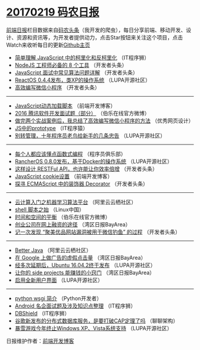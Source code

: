 # [20170219 码农日报](https://toutiao.qdkfweb.cn/date/2017/02/19)

[前端日报](https://qdkfweb.cn/c/news)栏目数据来自[码农头条](https://toutiao.qdkfweb.cn/)（我开发的爬虫），每日分享前端、移动开发、设计、资源和资讯等，为开发者提供动力，点击Star按钮来关注这个项目，点击Watch来收听每日的更新[Github主页](https://github.com/kujian/frontendDaily)
* [简单理解 JavaScript 中的柯里化和反柯里化](https://toutiao.qdkfweb.cn/26862.html) （IT程序狮）
* [NodeJS 工程师必备的 8 个工具](https://toutiao.qdkfweb.cn/26847.html) （开发者头条）
* [JavaScript 面试中常见算法问题详解](https://toutiao.qdkfweb.cn/26852.html) （开发者头条）
* [ReactOS 0.4.4发布，类XP的操作系统](https://toutiao.qdkfweb.cn/26833.html) （LUPA开源社区）
* [高效编写微信小程序](https://toutiao.qdkfweb.cn/26846.html) （开发者头条）

***
* [JavaScript动态加载脚本](https://toutiao.qdkfweb.cn/26866.html) （前端开发博客）
* [2016 腾讯软件开发面试题（部分）](https://toutiao.qdkfweb.cn/26871.html) （伯乐在线官方微博）
* [做完两个实战案例后，我总结了高效编写微信小程序的方法](https://toutiao.qdkfweb.cn/26870.html) （优秀网页设计）
* [JS中的prototype](https://toutiao.qdkfweb.cn/26856.html) （IT程序猿）
* [别转管理，十年程序员老鸟给新手的几条忠告](https://toutiao.qdkfweb.cn/26875.html) （LUPA开源社区）

***
* [每个人都应该懂点函数式编程](https://toutiao.qdkfweb.cn/26844.html) （程序员俱乐部）
* [RancherOS 0.8.0发布，基于Docker的操作系统](https://toutiao.qdkfweb.cn/26834.html) （LUPA开源社区）
* [这样设计 RESTFul API，也许能让你效率倍增](https://toutiao.qdkfweb.cn/26849.html) （开发者头条）
* [JavaScript cookie设置](https://toutiao.qdkfweb.cn/26867.html) （前端开发博客）
* [探寻 ECMAScript 中的装饰器 Decorator](https://toutiao.qdkfweb.cn/26881.html) （开发者头条）

***
* [云计算入门之机器学习算法平台](https://toutiao.qdkfweb.cn/26831.html) （阿里云云栖社区）
* [shell 脚本之始](https://toutiao.qdkfweb.cn/26824.html) （Linux中国）
* [时间和空间的平衡](https://toutiao.qdkfweb.cn/26872.html) （伯乐在线官方微博）
* [创业公司在网上融资的途径](https://toutiao.qdkfweb.cn/26815.html) （湾区日报BayArea）
* [记一次发现 “聚美优品网站漏洞被用于微信钓鱼” 的过程](https://toutiao.qdkfweb.cn/26850.html) （开发者头条）

***
* [Better Java](https://toutiao.qdkfweb.cn/26830.html) （阿里云云栖社区）
* [在 Google 上做广告的虚假点击量](https://toutiao.qdkfweb.cn/26823.html) （湾区日报BayArea）
* [经多次延期后，Ubuntu 16.04.2终于发布](https://toutiao.qdkfweb.cn/26835.html) （LUPA开源社区）
* [让你的 side projects 能赚钱的小窍门](https://toutiao.qdkfweb.cn/26814.html) （湾区日报BayArea）
* [启用全新用户界面](https://toutiao.qdkfweb.cn/26836.html) （LUPA开源社区）

***
* [python wsgi 简介](https://toutiao.qdkfweb.cn/26826.html) （Python开发者）
* [Android 名企面试题及涉及知识点整理](https://toutiao.qdkfweb.cn/26863.html) （IT程序狮）
* [DBShield](https://toutiao.qdkfweb.cn/26864.html) （IT程序狮）
* [谷歌新发布的分布式数据库服务，是要打破CAP定理了吗](https://toutiao.qdkfweb.cn/26828.html) （聊聊架构）
* [暴雪游戏今年终止Windows XP、Vista系统支持](https://toutiao.qdkfweb.cn/26839.html) （LUPA开源社区）

日报维护作者：[前端开发博客](https://qdkfweb.cn/) 